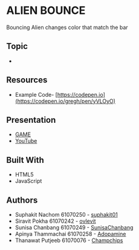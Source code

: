 # ALIEN BOUNCE
Bouncing Alien changes color that match the bar

## Topic
* 

## Resources
* Example Code- [https://codepen.io](https://codepen.io/gregh/pen/yVLOyO)

## Presentation
* [GAME](https://suphakit01.github.io/alien-bounce-game/)
* [YouTube]()

## Built With
* HTML5
* JavaScript

## Authors
* Suphakit  Nachom  61070250 - [suphakit01](https://github.com/suphakit01)
* Siravit  Pokha  61070242 - [ovlevit](https://github.com/ovlevit)
* Sunisa Chanbang 61070249 - [SunisaChanbang](https://github.com/SunisaChanbang)
* Apinya Thammachai 61070258 - [Adopamine](https://github.com/Adopamine)
* Thanawat Putjeeb 61070076 - [Champchips](https://github.com/Champchips)
